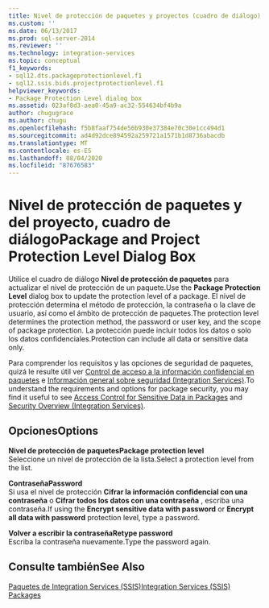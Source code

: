 ```yaml
---
title: Nivel de protección de paquetes y proyectos (cuadro de diálogo) | Microsoft Docs
ms.custom: ''
ms.date: 06/13/2017
ms.prod: sql-server-2014
ms.reviewer: ''
ms.technology: integration-services
ms.topic: conceptual
f1_keywords:
- sql12.dts.packageprotectionlevel.f1
- sql12.ssis.bids.projectprotectionlevel.f1
helpviewer_keywords:
- Package Protection Level dialog box
ms.assetid: 023af8d3-aea0-45a9-ac32-554634bf4b9a
author: chugugrace
ms.author: chugu
ms.openlocfilehash: f5b8faaf754de56b930e37384e70c30e1cc494d1
ms.sourcegitcommit: ad4d92dce894592a259721a1571b1d8736abacdb
ms.translationtype: MT
ms.contentlocale: es-ES
ms.lasthandoff: 08/04/2020
ms.locfileid: "87676583"
---
```

# <a name="package-and-project-protection-level-dialog-box"></a><span data-ttu-id="02613-102">Nivel de protección de paquetes y del proyecto, cuadro de diálogo</span><span class="sxs-lookup"><span data-stu-id="02613-102">Package and Project Protection Level Dialog Box</span></span>
  <span data-ttu-id="02613-103">Utilice el cuadro de diálogo **Nivel de protección de paquetes** para actualizar el nivel de protección de un paquete.</span><span class="sxs-lookup"><span data-stu-id="02613-103">Use the **Package Protection Level** dialog box to update the protection level of a package.</span></span> <span data-ttu-id="02613-104">El nivel de protección determina el método de protección, la contraseña o la clave de usuario, así como el ámbito de protección de paquetes.</span><span class="sxs-lookup"><span data-stu-id="02613-104">The protection level determines the protection method, the password or user key, and the scope of package protection.</span></span> <span data-ttu-id="02613-105">La protección puede incluir todos los datos o solo los datos confidenciales.</span><span class="sxs-lookup"><span data-stu-id="02613-105">Protection can include all data or sensitive data only.</span></span>  
  
 <span data-ttu-id="02613-106">Para comprender los requisitos y las opciones de seguridad de paquetes, quizá le resulte útil ver [Control de acceso a la información confidencial en paquetes](security/access-control-for-sensitive-data-in-packages.md) e [Información general sobre seguridad &#40;Integration Services&#41;](security/security-overview-integration-services.md).</span><span class="sxs-lookup"><span data-stu-id="02613-106">To understand the requirements and options for package security, you may find it useful to see [Access Control for Sensitive Data in Packages](security/access-control-for-sensitive-data-in-packages.md) and [Security Overview &#40;Integration Services&#41;](security/security-overview-integration-services.md).</span></span>  
  
## <a name="options"></a><span data-ttu-id="02613-107">Opciones</span><span class="sxs-lookup"><span data-stu-id="02613-107">Options</span></span>  
 <span data-ttu-id="02613-108">**Nivel de protección de paquetes**</span><span class="sxs-lookup"><span data-stu-id="02613-108">**Package protection level**</span></span>  
 <span data-ttu-id="02613-109">Seleccione un nivel de protección de la lista.</span><span class="sxs-lookup"><span data-stu-id="02613-109">Select a protection level from the list.</span></span>  
  
 <span data-ttu-id="02613-110">**Contraseña**</span><span class="sxs-lookup"><span data-stu-id="02613-110">**Password**</span></span>  
 <span data-ttu-id="02613-111">Si usa el nivel de protección **Cifrar la información confidencial con una contraseña** o **Cifrar todos los datos con una contraseña** , escriba una contraseña.</span><span class="sxs-lookup"><span data-stu-id="02613-111">If using the **Encrypt sensitive data with password** or **Encrypt all data with password** protection level, type a password.</span></span>  
  
 <span data-ttu-id="02613-112">**Volver a escribir la contraseña**</span><span class="sxs-lookup"><span data-stu-id="02613-112">**Retype password**</span></span>  
 <span data-ttu-id="02613-113">Escriba la contraseña nuevamente.</span><span class="sxs-lookup"><span data-stu-id="02613-113">Type the password again.</span></span>  
  
## <a name="see-also"></a><span data-ttu-id="02613-114">Consulte también</span><span class="sxs-lookup"><span data-stu-id="02613-114">See Also</span></span>  
 [<span data-ttu-id="02613-115">Paquetes de Integration Services &#40;SSIS&#41;</span><span class="sxs-lookup"><span data-stu-id="02613-115">Integration Services &#40;SSIS&#41; Packages</span></span>](../../2014/integration-services/integration-services-ssis-packages.md)  
  
  
